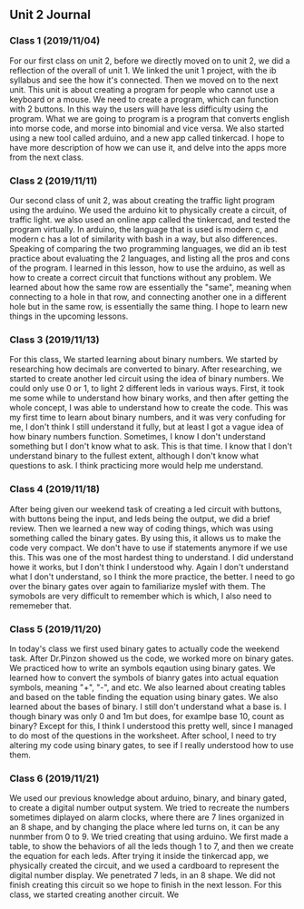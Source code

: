 Unit 2 Journal
-------

### Class 1 (2019/11/04)

For our first class on unit 2, before we directly moved on to unit 2, we did a reflection of the overall of unit 1. We linked the unit 1 project, with the ib syllabus and see the how it's connected. Then we moved on to the next unit. This unit is about creating a program for people who cannot use a keyboard or a mouse. We need to create a program, which can function with 2 buttons. In this way the users will have less difficulty using the program. What we are going to program is a program that converts english into morse code, and morse into binomial and vice versa. We also started using a new tool called arduino, and a new app called tinkercad. I hope to have more description of how we can use it, and delve into the apps  more from the next class. 


### Class 2 (2019/11/11)

Our second class of unit 2, was about creating the traffic light program using the arduino. We used the arduino kit to physically create a circuit, of traffic light. we also used an online app called the tinkercad, and tested the program virtually. In arduino, the language that is used is modern c, and modern c has a lot of similarity with bash in a way, but also differences. Speaking of comparing the two programming languages, we did an ib test practice about evaluating the 2 languages, and listing all the pros and cons of the program. I learned in this lesson, how to use the arduino, as well as how to create a correct circuit that functions without any problem. We learned about how the same row are essentially the "same", meaning when connecting to a hole in that row, and connecting another one in a different hole but in the same row, is essentially the same thing. I hope to learn new things in the upcoming lessons. 


### Class 3 (2019/11/13)

For this class, We started learning about binary numbers. We started by researching how decimals are converted to binary. After researching, we started to create another led circuit using the idea of binary numbers. We could only use 0 or 1, to light 2 different leds in various ways. First, it took me some while to understand how binary works, and then after getting the whole concept, I was able to understand how to create the code. This was my first time to learn about binary numbers, and it was very confuding for me, I don't think I still understand it fully, but at least I got a vague idea of how binary numbers function. Sometimes, I know I don't understand something but I don't know what to ask. This is that time. I know that I don't understand binary to the fullest extent, although I don't know what questions to ask. I think practicing more would help me understand.

### Class 4 (2019/11/18)

After being given our weekend task of creating a led circuit with buttons, with buttons being the input, and leds being the output, we did a brief review. Then we learned a new way of coding things, which was using something called the binary gates. By using this, it allows us to make the code very compact. We don't have to use if statements anymore if we use this. This was one of the most hardest thing to understand. I did understand howe it works, but I don't think I understood why. Again I don't understand what I don't understand, so I think the more practice, the better. I need to go over the binary gates over again to familiarize myslef with them. The symobols are very difficult to remember which is which, I also need to rememeber that.

### Class 5 (2019/11/20)

In today's class we first used binary gates to actually code the weekend task. After Dr.Pinzon showed us the code, we worked more on binary gates. We practiced how to write an symbols eqaution using binary gates. We learned how to convert the symbols of bianry gates into actual equation symbols, meaning "+", "-", and etc. We also learned about creating tables and based on the table finding the equation using binary gates. We also learned about the bases of binary. I still don't understand what a base is. I though binary was only 0 and 1m but does, for examlpe base 10, count as binary? Except for this, I think I understood this pretty well, since I managed to do most of the questions in the worksheet. After school, I need to try altering my code using binary gates, to see if I really understood how to use them.

### Class 6 (2019/11/21)

We used our previous knowledge about arduino, binary, and binary gated, to create a digital number output system. We tried to recreate the numbers sometimes diplayed on alarm clocks, where there are 7 lines organized in an 8 shape, and by changing the place where led turns on, it can be any nunmber from 0 to 9. We tried creating that using arduino. We first made a table, to show the behaviors of all the leds though 1 to 7, and then we create the equation for each leds. After trying it inside the tinkercad app, we physically created the circuit, and we used a cardboard to represent the digital number display. We penetrated 7 leds, in an 8 shape. We did not finish creating this circuit so we hope to finish in the next lesson.
For this class, we started creating another circuit. We
